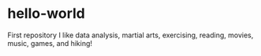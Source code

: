# hello-world
First repository
I like data analysis, martial arts, exercising, reading, movies, music, games, and hiking!

